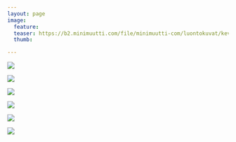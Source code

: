 ```yaml
---
layout: page
image:
  feature:
  teaser: https://b2.minimuutti.com/file/minimuutti-com/luontokuvat/kev%C3%A4t/4/DS52411-245px.jpg
  thumb:

---
```


[![](https://b2.minimuutti.com/file/minimuutti-com/luontokuvat/kev%C3%A4t/4/DS52411-800px.jpg)](https://dl.dropboxusercontent.com/sh/ea1wtnz7z734o12/AAA3nGADQYjW4BqGewhwSDyma/luontokuvat/kev%C3%A4t/4/DS52411.jpg)

[![](https://b2.minimuutti.com/file/minimuutti-com/luontokuvat/kev%C3%A4t/4/DS52384-800px.jpg)](https://dl.dropboxusercontent.com/sh/ea1wtnz7z734o12/AAC3EweByN-QUZwCQZW9R7zua/luontokuvat/kev%C3%A4t/4/DS52384.jpg)

[![](https://b2.minimuutti.com/file/minimuutti-com/luontokuvat/kev%C3%A4t/4/DS52368-800px.jpg)](https://dl.dropboxusercontent.com/sh/ea1wtnz7z734o12/AAAIPrr9CSSFW0762p5Wq25ka/luontokuvat/kev%C3%A4t/4/DS52368.jpg)

[![](https://b2.minimuutti.com/file/minimuutti-com/luontokuvat/kev%C3%A4t/4/DS52373-800px.jpg)](https://dl.dropboxusercontent.com/sh/ea1wtnz7z734o12/AADr6QeF6JTiHOwH2IHY5nSJa/luontokuvat/kev%C3%A4t/4/DS52373.jpg)

[![](https://b2.minimuutti.com/file/minimuutti-com/luontokuvat/kev%C3%A4t/4/DS52376-800px.jpg)](https://dl.dropboxusercontent.com/sh/ea1wtnz7z734o12/AAA78BYuWEDFtQQ5xH-BmbYNa/luontokuvat/kev%C3%A4t/4/DS52376.jpg)

[![](https://b2.minimuutti.com/file/minimuutti-com/luontokuvat/kev%C3%A4t/4/DS52380-800px.jpg)](https://dl.dropboxusercontent.com/sh/ea1wtnz7z734o12/AAC4iIVprtMqANXATTL19Kqoa/luontokuvat/kev%C3%A4t/4/DS52380.jpg)

